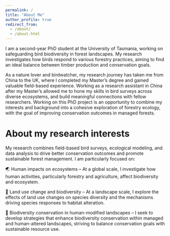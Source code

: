 ```yaml
---
permalink: /
title: "About Me"
author_profile: true
redirect_from: 
  - /about/
  - /about.html
---
```


I am a second-year PhD student at the University of Tasmania, working on safeguarding bird biodiversity in forest landscapes. My research investigates how birds respond to various forestry practices, aiming to find an ideal balance between timber production and conservation goals. 

As a nature lover and birdwatcher, my research journey has taken me from China to the UK, where I completed my Master’s degree and gained valuable field-based experience. Working as a research assistant in China after my Master’s allowed me to hone my skills in bird surveys across diverse ecosystems, and build meaningful connections with fellow researchers. Working on this PhD project is an opportunity to combine my interests and background into a cohesive exploration of forestry ecology, with the goal of improving conservation outcomes in managed forests.

About my research interests
======
My research combines field-based bird surveys, ecological modeling, and data analysis to drive better conservation outcomes and promote sustainable forest management. I am particularly focused on:

🌏 Human impacts on ecosystems – At a global scale, I investigate how human activities, particularly forestry and agriculture, affect biodiversity and ecosystem. 

🌳 Land use change and biodiversity – At a landscape scale, I explore the effects of land use changes on species diversity and the mechanisms driving species responses to habitat alteration. 

🦤 Biodiversity conservation in human-modified landscapes – I seek to develop strategies that enhance biodiversity conservation within managed and human-altered landscapes, striving to balance conservation goals with sustainable resource use. 

